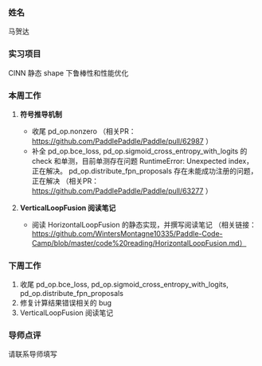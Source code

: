 ### 姓名
马贺达

### 实习项目
CINN 静态 shape 下鲁棒性和性能优化

### 本周工作

1. **符号推导机制**

	* 收尾 pd_op.nonzero
（相关PR：https://github.com/PaddlePaddle/Paddle/pull/62987 ）
	* 补全 pd_op.bce_loss, pd_op.sigmoid_cross_entropy_with_logits 的 check 和单测，目前单测存在问题 RuntimeError: Unexpected index，正在解决。
pd_op.distribute_fpn_proposals 存在未能成功注册的问题，正在解决
（相关PR：https://github.com/PaddlePaddle/Paddle/pull/63277 ）

2. **VerticalLoopFusion 阅读笔记**

	* 阅读 HorizontalLoopFusion 的静态实现，并撰写阅读笔记
（相关链接：https://github.com/WintersMontagne10335/Paddle-Code-Camp/blob/master/code%20reading/HorizontalLoopFusion.md）

### 下周工作

1. 收尾 pd_op.bce_loss, pd_op.sigmoid_cross_entropy_with_logits, pd_op.distribute_fpn_proposals
2. 修复计算结果错误相关的 bug
3. VerticalLoopFusion 阅读笔记

### 导师点评
请联系导师填写
